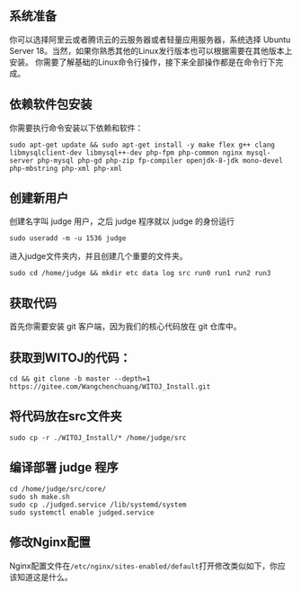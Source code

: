## 系统准备
你可以选择阿里云或者腾讯云的云服务器或者轻量应用服务器，系统选择 Ubuntu Server 18。当然，如果你熟悉其他的Linux发行版本也可以根据需要在其他版本上安装。
你需要了解基础的Linux命令行操作，接下来全部操作都是在命令行下完成。


## 依赖软件包安装
你需要执行命令安装以下依赖和软件：
```
sudo apt-get update && sudo apt-get install -y make flex g++ clang libmysqlclient-dev libmysql++-dev php-fpm php-common nginx mysql-server php-mysql php-gd php-zip fp-compiler openjdk-8-jdk mono-devel php-mbstring php-xml php-xml
```

## 创建新用户
创建名字叫 judge 用户，之后 judge 程序就以 judge 的身份运行
```
sudo useradd -m -u 1536 judge
```
进入judge文件夹内，并且创建几个重要的文件夹。
```
sudo cd /home/judge && mkdir etc data log src run0 run1 run2 run3
```

## 获取代码
首先你需要安装 git 客户端，因为我们的核心代码放在 git 仓库中。

## 获取到WITOJ的代码：
```
cd && git clone -b master --depth=1 https://gitee.com/Wangchenchuang/WITOJ_Install.git
```

## 将代码放在src文件夹
```
sudo cp -r ./WITOJ_Install/* /home/judge/src
```

## 编译部署 judge 程序
```
cd /home/judge/src/core/
sudo sh make.sh
sudo cp ./judged.service /lib/systemd/system
sudo systemctl enable judged.service
```

## 修改Nginx配置
Nginx配置文件在`/etc/nginx/sites-enabled/default`打开修改类似如下，你应该知道这是什么。
